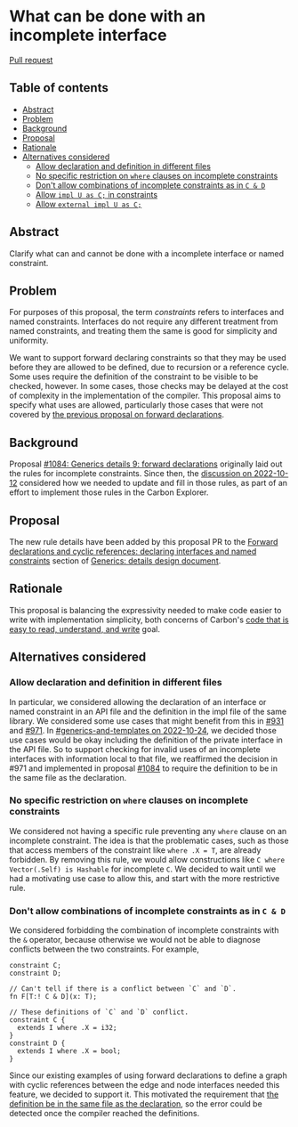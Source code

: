# What can be done with an incomplete interface

<!--
Part of the Carbon Language project, under the Apache License v2.0 with LLVM
Exceptions. See /LICENSE for license information.
SPDX-License-Identifier: Apache-2.0 WITH LLVM-exception
-->

[Pull request](https://github.com/carbon-language/carbon-lang/pull/2347)

<!-- toc -->

## Table of contents

-   [Abstract](#abstract)
-   [Problem](#problem)
-   [Background](#background)
-   [Proposal](#proposal)
-   [Rationale](#rationale)
-   [Alternatives considered](#alternatives-considered)
    -   [Allow declaration and definition in different files](#allow-declaration-and-definition-in-different-files)
    -   [No specific restriction on `where` clauses on incomplete constraints](#no-specific-restriction-on-where-clauses-on-incomplete-constraints)
    -   [Don't allow combinations of incomplete constraints as in `C & D`](#dont-allow-combinations-of-incomplete-constraints-as-in-c--d)
    -   [Allow `impl U as C;` in constraints](#allow-impl-u-as-c-in-constraints)
    -   [Allow `external impl U as C;`](#allow-external-impl-u-as-c)

<!-- tocstop -->

## Abstract

Clarify what can and cannot be done with a incomplete interface or named
constraint.

## Problem

For purposes of this proposal, the term _constraints_ refers to interfaces and
named constraints. Interfaces do not require any different treatment from named
constraints, and treating them the same is good for simplicity and uniformity.

We want to support forward declaring constraints so that they may be used before
they are allowed to be defined, due to recursion or a reference cycle. Some uses
require the definition of the constraint to be visible to be checked, however.
In some cases, those checks may be delayed at the cost of complexity in the
implementation of the compiler. This proposal aims to specify what uses are
allowed, particularly those cases that were not covered by
[the previous proposal on forward declarations](https://github.com/carbon-language/carbon-lang/pull/1084).

## Background

Proposal
[#1084: Generics details 9: forward declarations](https://github.com/carbon-language/carbon-lang/pull/1084)
originally laid out the rules for incomplete constraints. Since then, the
[discussion on 2022-10-12](https://docs.google.com/document/d/1tEt4iM6vfcY0O0DG0uOEMIbaXcZXlNREc2ChNiEtn_w/edit#heading=h.q7afaawbc5k)
considered how we needed to update and fill in those rules, as part of an effort
to implement those rules in the Carbon Explorer.

## Proposal

The new rule details have been added by this proposal PR to the
[Forward declarations and cyclic references: declaring interfaces and named constraints](/docs/design/generics/details.md#declaring-interfaces-and-named-constraints)
section of
[Generics: details design document](/docs/design/generics/details.md).

## Rationale

This proposal is balancing the expressivity needed to make code easier to write
with implementation simplicity, both concerns of Carbon's
[code that is easy to read, understand, and write](/docs/project/goals.md#code-that-is-easy-to-read-understand-and-write)
goal.

## Alternatives considered

### Allow declaration and definition in different files

In particular, we considered allowing the declaration of an interface or named
constraint in an API file and the definition in the impl file of the same
library. We considered some use cases that might benefit from this in
[#931](p0931.md#private-interfaces-in-public-api-files) and
[#971](https://github.com/carbon-language/carbon-lang/issues/971). In
[#generics-and-templates on 2022-10-24](https://discord.com/channels/655572317891461132/941071822756143115/1034207895392358431),
we decided those use cases would be okay including the definition of the private
interface in the API file. So to support checking for invalid uses of an
incomplete interfaces with information local to that file, we reaffirmed the
decision in #971 and implemented in proposal
[#1084](https://github.com/carbon-language/carbon-lang/pull/1084) to require the
definition to be in the same file as the declaration.

### No specific restriction on `where` clauses on incomplete constraints

We considered not having a specific rule preventing any `where` clause on an
incomplete constraint. The idea is that the problematic cases, such as those
that access members of the constraint like `where .X = T`, are already
forbidden. By removing this rule, we would allow constructions like
`C where Vector(.Self) is Hashable` for incomplete `C`. We decided to wait until
we had a motivating use case to allow this, and start with the more restrictive
rule.

### Don't allow combinations of incomplete constraints as in `C & D`

We considered forbidding the combination of incomplete constraints with the `&`
operator, because otherwise we would not be able to diagnose conflicts between
the two constraints. For example,

```carbon
constraint C;
constraint D;

// Can't tell if there is a conflict between `C` and `D`.
fn F[T:! C & D](x: T);

// These definitions of `C` and `D` conflict.
constraint C {
  extends I where .X = i32;
}
constraint D {
  extends I where .X = bool;
}
```

Since our existing examples of using forward declarations to define a graph with
cyclic references between the edge and node interfaces needed this feature, we
decided to support it. This motivated the requirement that
[the definition be in the same file as the declaration](#allow-declaration-and-definition-in-different-files),
so the error could be detected once the compiler reached the definitions.
